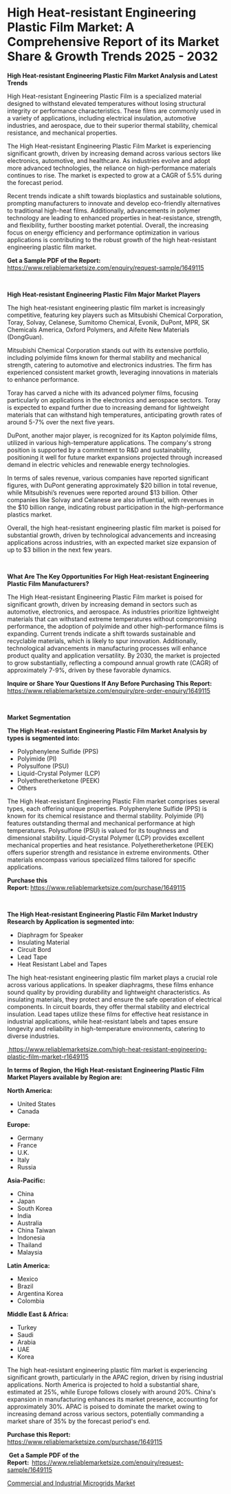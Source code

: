 <p><h1>High Heat-resistant Engineering Plastic Film Market: A Comprehensive Report of its Market Share & Growth Trends 2025 - 2032</h1></p><p><strong>High Heat-resistant Engineering Plastic Film Market Analysis and Latest Trends</strong></p>
<p><p>High Heat-resistant Engineering Plastic Film is a specialized material designed to withstand elevated temperatures without losing structural integrity or performance characteristics. These films are commonly used in a variety of applications, including electrical insulation, automotive industries, and aerospace, due to their superior thermal stability, chemical resistance, and mechanical properties. </p><p>The High Heat-resistant Engineering Plastic Film Market is experiencing significant growth, driven by increasing demand across various sectors like electronics, automotive, and healthcare. As industries evolve and adopt more advanced technologies, the reliance on high-performance materials continues to rise. The market is expected to grow at a CAGR of 5.5% during the forecast period. </p><p>Recent trends indicate a shift towards bioplastics and sustainable solutions, prompting manufacturers to innovate and develop eco-friendly alternatives to traditional high-heat films. Additionally, advancements in polymer technology are leading to enhanced properties in heat-resistance, strength, and flexibility, further boosting market potential. Overall, the increasing focus on energy efficiency and performance optimization in various applications is contributing to the robust growth of the high heat-resistant engineering plastic film market.</p></p>
<p><strong>Get a Sample PDF of the Report:&nbsp;</strong> <a href="https://www.reliablemarketsize.com/enquiry/request-sample/1649115?utm_campaign=2945&utm_medium=2&utm_source=Github&utm_content=ia&utm_term=26032025&utm_id=high-heat-resistant-engineering-plastic-film">https://www.reliablemarketsize.com/enquiry/request-sample/1649115</a></p>
<p>&nbsp;</p>
<p><strong>High Heat-resistant Engineering Plastic Film Major Market Players</strong></p>
<p><p>The high heat-resistant engineering plastic film market is increasingly competitive, featuring key players such as Mitsubishi Chemical Corporation, Toray, Solvay, Celanese, Sumitomo Chemical, Evonik, DuPont, MPR, SK Chemicals America, Oxford Polymers, and Aifeite New Materials (DongGuan). </p><p>Mitsubishi Chemical Corporation stands out with its extensive portfolio, including polyimide films known for thermal stability and mechanical strength, catering to automotive and electronics industries. The firm has experienced consistent market growth, leveraging innovations in materials to enhance performance. </p><p>Toray has carved a niche with its advanced polymer films, focusing particularly on applications in the electronics and aerospace sectors. Toray is expected to expand further due to increasing demand for lightweight materials that can withstand high temperatures, anticipating growth rates of around 5-7% over the next five years.</p><p>DuPont, another major player, is recognized for its Kapton polyimide films, utilized in various high-temperature applications. The company's strong position is supported by a commitment to R&D and sustainability, positioning it well for future market expansions projected through increased demand in electric vehicles and renewable energy technologies.</p><p>In terms of sales revenue, various companies have reported significant figures, with DuPont generating approximately $20 billion in total revenue, while Mitsubishi’s revenues were reported around $13 billion. Other companies like Solvay and Celanese are also influential, with revenues in the $10 billion range, indicating robust participation in the high-performance plastics market.</p><p>Overall, the high heat-resistant engineering plastic film market is poised for substantial growth, driven by technological advancements and increasing applications across industries, with an expected market size expansion of up to $3 billion in the next few years.</p></p>
<p>&nbsp;</p>
<p><strong>What Are The Key Opportunities For High Heat-resistant Engineering Plastic Film Manufacturers?</strong></p>
<p><p>The High Heat-resistant Engineering Plastic Film market is poised for significant growth, driven by increasing demand in sectors such as automotive, electronics, and aerospace. As industries prioritize lightweight materials that can withstand extreme temperatures without compromising performance, the adoption of polyimide and other high-performance films is expanding. Current trends indicate a shift towards sustainable and recyclable materials, which is likely to spur innovation. Additionally, technological advancements in manufacturing processes will enhance product quality and application versatility. By 2030, the market is projected to grow substantially, reflecting a compound annual growth rate (CAGR) of approximately 7-9%, driven by these favorable dynamics.</p></p>
<p><strong>Inquire or Share Your Questions If Any Before Purchasing This Report:</strong> <a href="https://www.reliablemarketsize.com/enquiry/pre-order-enquiry/1649115?utm_campaign=2945&utm_medium=2&utm_source=Github&utm_content=ia&utm_term=26032025&utm_id=high-heat-resistant-engineering-plastic-film">https://www.reliablemarketsize.com/enquiry/pre-order-enquiry/1649115</a></p>
<p>&nbsp;</p>
<p><strong>Market Segmentation</strong></p>
<p><strong>The High Heat-resistant Engineering Plastic Film Market Analysis by types is segmented into:</strong></p>
<p><ul><li>Polyphenylene Sulfide (PPS)</li><li>Polyimide (PI)</li><li>Polysulfone (PSU)</li><li>Liquid-Crystal Polymer (LCP)</li><li>Polyetheretherketone (PEEK)</li><li>Others</li></ul></p>
<p><p>The High Heat-resistant Engineering Plastic Film market comprises several types, each offering unique properties. Polyphenylene Sulfide (PPS) is known for its chemical resistance and thermal stability. Polyimide (PI) features outstanding thermal and mechanical performance at high temperatures. Polysulfone (PSU) is valued for its toughness and dimensional stability. Liquid-Crystal Polymer (LCP) provides excellent mechanical properties and heat resistance. Polyetheretherketone (PEEK) offers superior strength and resistance in extreme environments. Other materials encompass various specialized films tailored for specific applications.</p></p>
<p><strong>Purchase this Report:&nbsp;</strong><a href="https://www.reliablemarketsize.com/purchase/1649115?utm_campaign=2945&utm_medium=2&utm_source=Github&utm_content=ia&utm_term=26032025&utm_id=high-heat-resistant-engineering-plastic-film">https://www.reliablemarketsize.com/purchase/1649115</a></p>
<p>&nbsp;</p>
<p><strong>The High Heat-resistant Engineering Plastic Film Market Industry Research by Application is segmented into:</strong></p>
<p><ul><li>Diaphragm for Speaker</li><li>Insulating Material</li><li>Circuit Bord</li><li>Lead Tape</li><li>Heat Resistant Label and Tapes</li></ul></p>
<p><p>The high heat-resistant engineering plastic film market plays a crucial role across various applications. In speaker diaphragms, these films enhance sound quality by providing durability and lightweight characteristics. As insulating materials, they protect and ensure the safe operation of electrical components. In circuit boards, they offer thermal stability and electrical insulation. Lead tapes utilize these films for effective heat resistance in industrial applications, while heat-resistant labels and tapes ensure longevity and reliability in high-temperature environments, catering to diverse industries.</p></p>
<p><a href="https://www.reliablemarketsize.com/high-heat-resistant-engineering-plastic-film-market-r1649115?utm_campaign=2945&utm_medium=2&utm_source=Github&utm_content=ia&utm_term=26032025&utm_id=high-heat-resistant-engineering-plastic-film">&nbsp;https://www.reliablemarketsize.com/high-heat-resistant-engineering-plastic-film-market-r1649115</a></p>
<p><strong>In terms of Region, the High Heat-resistant Engineering Plastic Film Market Players available by Region are:</strong></p>
<p>
    <p> <strong> North America: </strong>
        <ul>
            <li>United States</li>
            <li>Canada</li>
        </ul>
        </p> 
    <p> <strong> Europe: </strong>
        <ul>
            <li>Germany</li>
            <li>France</li>
            <li>U.K.</li>
            <li>Italy</li>
            <li>Russia</li>
        </ul>
        </p> 
    <p> <strong> Asia-Pacific: </strong>
        <ul>
            <li>China</li>
            <li>Japan</li>
            <li>South Korea</li>
            <li>India</li>
            <li>Australia</li>
            <li>China Taiwan</li>
            <li>Indonesia</li>
            <li>Thailand</li>
            <li>Malaysia</li>
        </ul>
        </p> 
    <p> <strong> Latin America: </strong>
        <ul>
            <li>Mexico</li>
            <li>Brazil</li>
            <li>Argentina Korea</li>
            <li>Colombia</li>
        </ul>
        </p> 
    <p> <strong> Middle East & Africa: </strong>
        <ul>
            <li>Turkey</li>
            <li>Saudi</li>
            <li>Arabia</li>
            <li>UAE</li>
            <li>Korea</li>
        </ul>
    </p>
    </p>
<p><p>The high heat-resistant engineering plastic film market is experiencing significant growth, particularly in the APAC region, driven by rising industrial applications. North America is projected to hold a substantial share, estimated at 25%, while Europe follows closely with around 20%. China's expansion in manufacturing enhances its market presence, accounting for approximately 30%. APAC is poised to dominate the market owing to increasing demand across various sectors, potentially commanding a market share of 35% by the forecast period's end.</p></p>
<p><strong>Purchase this Report: </strong><a href="https://www.reliablemarketsize.com/purchase/1649115?utm_campaign=2945&utm_medium=2&utm_source=Github&utm_content=ia&utm_term=26032025&utm_id=high-heat-resistant-engineering-plastic-film">https://www.reliablemarketsize.com/purchase/1649115</a></p>
<p>&nbsp;<strong>Get a Sample PDF of the Report:&nbsp;&nbsp;</strong><a href="https://www.reliablemarketsize.com/enquiry/request-sample/1649115?utm_campaign=2945&utm_medium=2&utm_source=Github&utm_content=ia&utm_term=26032025&utm_id=high-heat-resistant-engineering-plastic-film">https://www.reliablemarketsize.com/enquiry/request-sample/1649115</a></p>
<p><strong></strong></p>
<p><p><a href="https://github.com/saaindosya/Market-Research-Report-List-1/blob/main/commercial-and-industrial-microgrids-market.md?utm_campaign=2945&utm_medium=2&utm_source=Github&utm_content=ia&utm_term=26032025&utm_id=high-heat-resistant-engineering-plastic-film">Commercial and Industrial Microgrids Market</a></p></p>